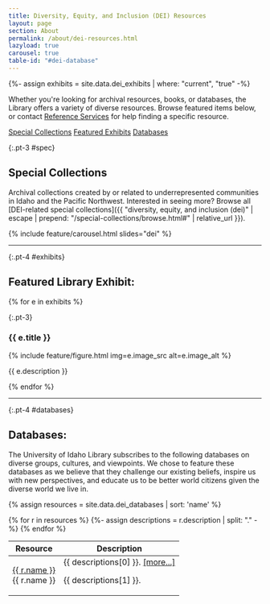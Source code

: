 ```yaml
---
title: Diversity, Equity, and Inclusion (DEI) Resources
layout: page
section: About
permalink: /about/dei-resources.html
lazyload: true
carousel: true
table-id: "#dei-database"
---
```


{%- assign exhibits = site.data.dei_exhibits | where: "current", "true" -%}

Whether you're looking for archival resources, books, or databases, the Library offers a variety of diverse resources. 
Browse featured items below, or contact [Reference Services](mailto:libref@uidaho.edu) for help finding a specific resource.

<div class="text-center mb-2">
<a href="#spec" class="btn btn-secondary my-2 mx-1">Special Collections</a>
<a href="#exhibits" class="btn btn-secondary my-2 mx-1">Featured Exhibits</a>
<a href="#databases" class="btn btn-secondary my-2 mx-1">Databases</a>
</div>

{:.pt-3 #spec}
## Special Collections

Archival collections created by or related to underrepresented communities in Idaho and the Pacific Northwest.
Interested in seeing more? 
Browse all [DEI-related special collections]({{ "diversity, equity, and inclusion (dei)" | escape | prepend: "/special-collections/browse.html#" | relative_url }}).

{% include feature/carousel.html slides="dei" %}

---

{:.pt-4 #exhibits}
## Featured Library Exhibit:

{% for e in exhibits %}

{:.pt-3}
### {{ e.title }}

{% include feature/figure.html img=e.image_src alt=e.image_alt %}

{{ e.description }}

{% endfor %}

---

{:.pt-4 #databases}
## Databases:

The University of Idaho Library subscribes to the following databases on diverse groups, cultures, and viewpoints. 
We chose to feature these databases as we believe that they challenge our existing beliefs, inspire us with new perspectives, and educate us to be better world citizens given the diverse world we live in. 

{% assign resources = site.data.dei_databases | sort: 'name' %}

<table id="dei-database" class="table table-hover">
    <thead>
       <tr>
          <th>Resource</th>
          <th>Description</th>
       </tr>
    </thead>
    <tbody>
    {% for r in resources %}
    {%- assign descriptions = r.description | split: "." -%}
    <tr>
       <td scope="row">
            <a href="{{ r.link }}" 
            class="btn btn-outline-pride-gold" role="button" target="_blank" rel="noopener" title="{{ r.name }} Overview">{{ r.name }}</a><div class="d-none">{{ r.name }}</div>
        </td>
       <td class="description">{{ descriptions[0] }}. <a data-toggle="collapse" href="#{{ r.name | slugify }}" aria-expanded="false" aria-controls="{{ r.name | slugify }}">[more...]</a><p id="{{ r.name | slugify }}" class="collapse pt-3">{{ descriptions[1] }}.</p></td>
    </tr>
    {% endfor %}
    </tbody>
</table>